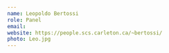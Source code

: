 ```yaml
---
name: Leopoldo Bertossi
role: Panel
email: 
website: https://people.scs.carleton.ca/~bertossi/
photo: Leo.jpg
---
```

